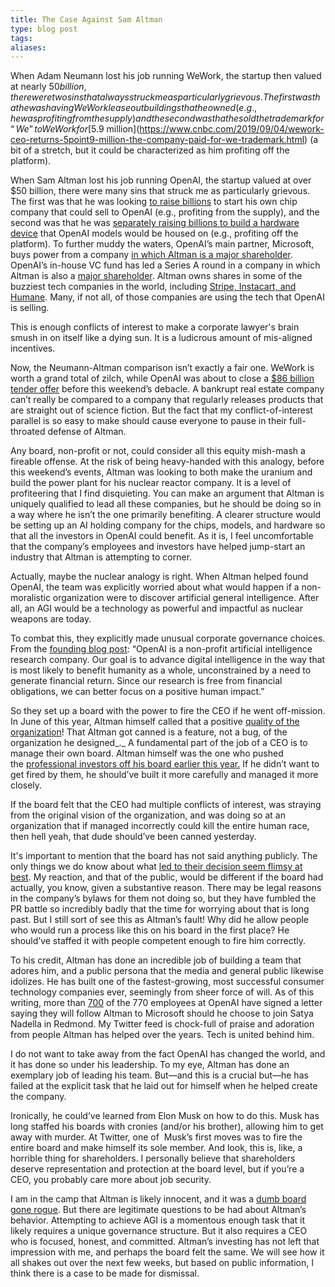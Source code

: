 ```yaml
---
title: The Case Against Sam Altman
type: blog post
tags: 
aliases:
---
```

When Adam Neumann lost his job running WeWork, the startup then valued at nearly $50 billion, there were two sins that always struck me as particularly grievous. The first was that he was having WeWork lease out buildings that he owned (e.g., he was profiting from the supply) and the second was that he sold the trademark for “We” to WeWork for [$5.9 million](https://www.cnbc.com/2019/09/04/wework-ceo-returns-5point9-million-the-company-paid-for-we-trademark.html) (a bit of a stretch, but it could be characterized as him profiting off the platform). 

When Sam Altman lost his job running OpenAI, the startup valued at over $50 billion, there were many sins that struck me as particularly grievous. The first was that he was looking [to raise billions](https://www.bloomberg.com/news/articles/2023-11-19/altman-sought-billions-for-ai-chip-venture-before-openai-ouster?sref=ExbtjcSG) to start his own chip company that could sell to OpenAI (e.g., profiting from the supply), and the second was that he was [separately raising billions to build a hardware device](https://www.ft.com/content/4c64ffc1-f57b-4e22-a4a5-f9f90a7419b7) that OpenAI models would be housed on (e.g., profiting off the platform). To further muddy the waters, OpenAI’s main partner, Microsoft, buys power from a company [in which Altman is a major shareholder](https://www.cnbc.com/2023/05/10/microsoft-agrees-to-buy-power-from-sam-altman-backed-helion-in-2028.html). OpenAI’s in-house VC fund has led a Series A round in a company in which Altman is also a [major shareholder](https://www.theinformation.com/articles/sam-altmans-tangle-of-investments?rc=yrmswp). Altman owns shares in some of the buzziest tech companies in the world, including [Stripe, Instacart, and Humane](https://www.theinformation.com/articles/sam-altmans-tangle-of-investments?rc=yrmswp). Many, if not all, of those companies are using the tech that OpenAI is selling. 

This is enough conflicts of interest to make a corporate lawyer's brain smush in on itself like a dying sun. It is a ludicrous amount of mis-aligned incentives. 

Now, the Neumann-Altman comparison isn’t exactly a fair one. WeWork is worth a grand total of zilch, while OpenAI was about to close a [$86 billion tender offer](https://www.theinformation.com/articles/openais-86-billion-share-sale-in-jeopardy-following-altman-firing) before this weekend’s debacle. A bankrupt real estate company can’t really be compared to a company that regularly releases products that are straight out of science fiction. But the fact that my conflict-of-interest parallel is so easy to make should cause everyone to pause in their full-throated defense of Altman. 

Any board, non-profit or not, could consider all this equity mish-mash a fireable offense. At the risk of being heavy-handed with this analogy, before this weekend’s events, Altman was looking to both make the uranium and build the power plant for his nuclear reactor company. It is a level of profiteering that I find disquieting. You can make an argument that Altman is uniquely qualified to lead all these companies, but he should be doing so in a way where he isn’t the one primarily benefiting. A clearer structure would be setting up an AI holding company for the chips, models, and hardware so that all the investors in OpenAI could benefit. As it is, I feel uncomfortable that the company’s employees and investors have helped jump-start an industry that Altman is attempting to corner. 

Actually, maybe the nuclear analogy is right. When Altman helped found OpenAI, the team was explicitly worried about what would happen if a non-moralistic organization were to discover artificial general intelligence. After all, an AGI would be a technology as powerful and impactful as nuclear weapons are today. 

To combat this, they explicitly made unusual corporate governance choices. From the [founding blog post](https://openai.com/blog/introducing-openai): “OpenAI is a non-profit artificial intelligence research company. Our goal is to advance digital intelligence in the way that is most likely to benefit humanity as a whole, unconstrained by a need to generate financial return. Since our research is free from financial obligations, we can better focus on a positive human impact.”

So they set up a board with the power to fire the CEO if he went off-mission. In June of this year, Altman himself called that a positive [quality of the organization](https://x.com/thecscafe/status/1725860229911310554?s=20)! That Altman got canned is a feature, not a bug, of the organization he designed_._ A fundamental part of the job of a CEO is to manage their own board. Altman himself was the one who pushed the [professional investors off his board earlier this year.](https://www.semafor.com/article/11/19/2023/reid-hoffman-was-privately-unhappy-about-leaving-openais-board) If he didn’t want to get fired by them, he should’ve built it more carefully and managed it more closely. 

If the board felt that the CEO had multiple conflicts of interest, was straying from the original vision of the organization, and was doing so at an organization that if managed incorrectly could kill the entire human race, then hell yeah, that dude should’ve been canned yesterday. 

It's important to mention that the board has not said anything publicly. The only things we do know about what [led to their decision seem flimsy at best](https://web.archive.org/web/20231120233119/https://www.businessinsider.com/openais-employees-given-explanations-why-sam-altman-out-2023-11). My reaction, and that of the public, would be different if the board had actually, you know, given a substantive reason. There may be legal reasons in the company’s bylaws for them not doing so, but they have fumbled the PR battle so incredibly badly that the time for worrying about that is long past. But I still sort of see this as Altman’s fault! Why did he allow people who would run a process like this on his board in the first place? He should’ve staffed it with people competent enough to fire him correctly. 

To his credit, Altman has done an incredible job of building a team that adores him, and a public persona that the media and general public likewise idolizes. He has built one of the fastest-growing, most successful consumer technology companies ever, seemingly from sheer force of will. As of this writing, more than [700](https://x.com/ashleevance/status/1726659403124994220?s=20) of the 770 employees at OpenAI have signed a letter saying they will follow Altman to Microsoft should he choose to join Satya Nadella in Redmond. My Twitter feed is chock-full of praise and adoration from people Altman has helped over the years. Tech is united behind him.

I do not want to take away from the fact OpenAI has changed the world, and it has done so under his leadership. To my eye, Altman has done an exemplary job of leading his team. But—and this is a crucial but—he has failed at the explicit task that he laid out for himself when he helped create the company. 

Ironically, he could’ve learned from Elon Musk on how to do this. Musk has long staffed his boards with cronies (and/or his brother), allowing him to get away with murder. At Twitter, one of  Musk’s first moves was to fire the entire board and make himself its sole member. And look, this is, like, a horrible thing for shareholders. I personally believe that shareholders deserve representation and protection at the board level, but if you’re a CEO, you probably care more about job security. 

I am in the camp that Altman is likely innocent, and it was a [dumb board gone rogue](https://web.archive.org/web/20231120233119/https://www.businessinsider.com/openais-employees-given-explanations-why-sam-altman-out-2023-11). But there are legitimate questions to be had about Altman’s behavior. Attempting to achieve AGI is a momentous enough task that it likely requires a unique governance structure. But it also requires a CEO who is focused, honest, and committed. Altman’s investing has not left that impression with me, and perhaps the board felt the same. We will see how it all shakes out over the next few weeks, but based on public information, I think there is a case to be made for dismissal.